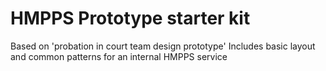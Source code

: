 # HMPPS Prototype starter kit
Based on 'probation in court team design prototype'
Includes basic layout and common patterns for an internal HMPPS service
